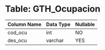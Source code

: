 # Table: GTH_Ocupacion

| Column Name | Data Type | Nullable |
|-------------|-----------|----------|
| cod_ocu | int | NO |
| des_ocu | varchar | YES |
